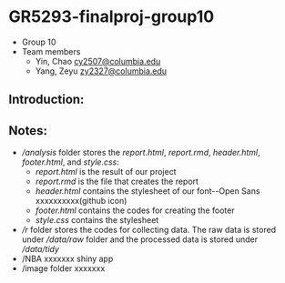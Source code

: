 # GR5293-finalproj-group10

+ Group 10
+ Team members
	+ Yin, Chao cy2507@columbia.edu
	+ Yang, Zeyu zy2327@columbia.edu


## Introduction:




## Notes:
+ _/analysis_ folder stores the _report.html_, _report.rmd_, _header.html_, _footer.html_, and _style.css_:
	+ _report.html_ is the result of our project
	+ _report.rmd_ is the file that creates the report
	+ _header.html_ contains the stylesheet of our font--Open Sans xxxxxxxxxx(github icon)
	+ _footer.html_ contains the codes for creating the footer
	+ _style.css_ contains the stylesheet
+ _/r_ folder stores the codes for collecting data. The raw data is stored under _/data/raw_ folder and the processed data is stored under _/data/tidy_
+ /NBA xxxxxxx shiny app
+ /image folder xxxxxxx
